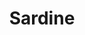 ---
layout: item
title: Sardine
item-id: 325
datatable: true
id: 325
name: "Sardine"
members: false
lowalch: 4
highalch: 6
examine: "Some nicely cooked sardines."
monsters:
  - id: 531
    name: "Dark warrior"
    members: false
    combat_level: 8
    wiki_url: "https://oldschool.runescape.wiki/w/Dark_warrior#Level_8"
    drops:
      - quantity: "1"
        rarity: 0.0078125
      - quantity: "3"
        rarity: 0.0078125
    image: "https://oldschool.runescape.wiki/images/thumb/6/69/Dark_warrior.png/150px-Dark_warrior.png?386d1"
  - id: 6606
    name: "Dark warrior"
    members: true
    combat_level: 145
    wiki_url: "https://oldschool.runescape.wiki/w/Dark_warrior#Level_145"
    drops:
      - quantity: "1"
        rarity: 0.0078125
      - quantity: "3"
        rarity: 0.0078125
    image: "https://oldschool.runescape.wiki/images/thumb/6/69/Dark_warrior.png/150px-Dark_warrior.png?386d1"
---